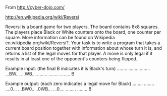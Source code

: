 From http://cyber-dojo.com/

http://en.wikipedia.org/wiki/Reversi

Reversi is a board game for two players. The board contains
8x8 squares. The players place Black or White counters onto
the board, one counter per square. More information can be
found on Wikipedia en.wikipedia.org/wiki/Reversi?. Your task
is to write a program that takes a current board position
together with information about whose turn it is, and returns
a list of the legal moves for that player. A move is only
legal if it results in at least one of the opponent's
counters being flipped.

Example input: (the final B indicates it is Black's turn)
........
........
........
...BW...
...WB...
........
........
........
B

Example output: (each zero indicates a legal move for Black)
........
........
....0...
...BW0..
..0WB...
...0....
........
........
B
